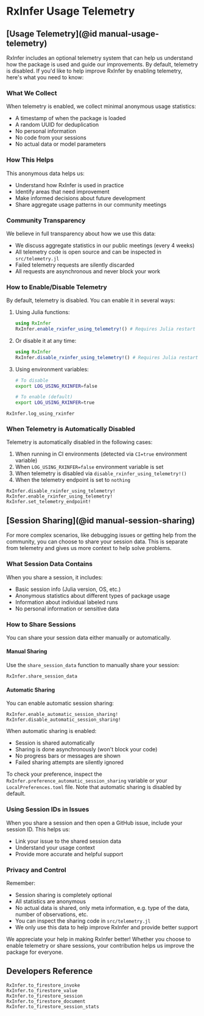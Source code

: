 # RxInfer Usage Telemetry

## [Usage Telemetry](@id manual-usage-telemetry)

RxInfer includes an optional telemetry system that can help us understand how the package is used and guide our improvements. By default, telemetry is disabled. If you'd like to help improve RxInfer by enabling telemetry, here's what you need to know:

### What We Collect

When telemetry is enabled, we collect minimal anonymous usage statistics:
- A timestamp of when the package is loaded
- A random UUID for deduplication
- No personal information
- No code from your sessions
- No actual data or model parameters

### How This Helps

This anonymous data helps us:
- Understand how RxInfer is used in practice
- Identify areas that need improvement
- Make informed decisions about future development
- Share aggregate usage patterns in our community meetings

### Community Transparency

We believe in full transparency about how we use this data:
- We discuss aggregate statistics in our public meetings (every 4 weeks)
- All telemetry code is open source and can be inspected in `src/telemetry.jl`
- Failed telemetry requests are silently discarded
- All requests are asynchronous and never block your work

### How to Enable/Disable Telemetry

By default, telemetry is disabled. You can enable it in several ways:

1. Using Julia functions:
   ```julia
   using RxInfer
   RxInfer.enable_rxinfer_using_telemetry!() # Requires Julia restart
   ```

2. Or disable it at any time:
   ```julia
   using RxInfer
   RxInfer.disable_rxinfer_using_telemetry!() # Requires Julia restart
   ```

3. Using environment variables:
   ```bash
   # To disable
   export LOG_USING_RXINFER=false
   
   # To enable (default)
   export LOG_USING_RXINFER=true
   ```

```@docs 
RxInfer.log_using_rxinfer
```

### When Telemetry is Automatically Disabled

Telemetry is automatically disabled in the following cases:
1. When running in CI environments (detected via `CI=true` environment variable)
2. When `LOG_USING_RXINFER=false` environment variable is set
3. When telemetry is disabled via `disable_rxinfer_using_telemetry!()`
4. When the telemetry endpoint is set to `nothing`

```@docs 
RxInfer.disable_rxinfer_using_telemetry!
RxInfer.enable_rxinfer_using_telemetry!
RxInfer.set_telemetry_endpoint!
```

## [Session Sharing](@id manual-session-sharing)

For more complex scenarios, like debugging issues or getting help from the community, you can choose to share your session data. This is separate from telemetry and gives us more context to help solve problems.

### What Session Data Contains

When you share a session, it includes:
- Basic session info (Julia version, OS, etc.)
- Anonymous statistics about different types of package usage
- Information about individual labeled runs
- No personal information or sensitive data

### How to Share Sessions

You can share your session data either manually or automatically.

#### Manual Sharing

Use the `share_session_data` function to manually share your session:

```@docs
RxInfer.share_session_data
```

#### Automatic Sharing

You can enable automatic session sharing:

```@docs
RxInfer.enable_automatic_session_sharing!
RxInfer.disable_automatic_session_sharing!
```

When automatic sharing is enabled:
- Session is shared automatically
- Sharing is done asynchronously (won't block your code)
- No progress bars or messages are shown
- Failed sharing attempts are silently ignored

To check your preference, inspect the `RxInfer.preference_automatic_session_sharing` variable or your `LocalPreferences.toml` file. Note that automatic sharing is disabled by default.

### Using Session IDs in Issues

When you share a session and then open a GitHub issue, include your session ID. This helps us:
- Link your issue to the shared session data
- Understand your usage context
- Provide more accurate and helpful support

### Privacy and Control

Remember:
- Session sharing is completely optional
- All statistics are anonymous
- No actual data is shared, only meta information, e.g. type of the data, number of observations, etc.
- You can inspect the sharing code in `src/telemetry.jl`
- We only use this data to help improve RxInfer and provide better support

We appreciate your help in making RxInfer better! Whether you choose to enable telemetry or share sessions, your contribution helps us improve the package for everyone.

## Developers Reference 

```@docs
RxInfer.to_firestore_invoke
RxInfer.to_firestore_value
RxInfer.to_firestore_session
RxInfer.to_firestore_document
RxInfer.to_firestore_session_stats
```